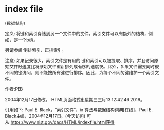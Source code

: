 # index file


(数据结构)



定义:
将键和索引存储到另一个文件中的文件。索引文件可以有额外的结构，例如，是一个b树。



另请参阅
倒排索引，正排索引。



注意:
如果记录很大，索引文件是有用的:键和索引可以被提取、排序，并且访问原始文件的速度比将原始文件重新排列成有序的速度快。此外，如果文件需要同时被不同的键访问，则不能按所有键进行排序。因此，为每个不同的键维护一个索引文件。


作者:PEB







2004年12月17日修改。
HTML页面格式化星期三三月13 12:42:46 2019。



引用如下:
Paul E. Black，“索引文件”，in
算法与数据结构词典[在线]，Paul E. Black主编，2004年12月17日。(今天访问)
可从:https://www.nist.gov/dads/HTML/indexfile.html获得